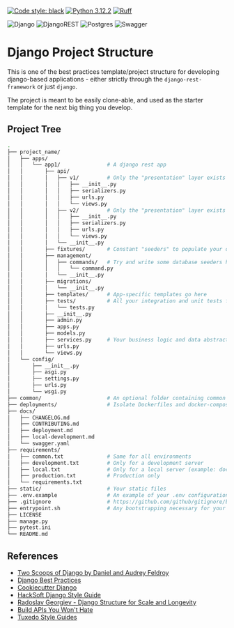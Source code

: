 [![Code style: black](https://img.shields.io/badge/code%20style-black-000000.svg)](https://github.com/psf/black)
[![Python 3.12.2](https://img.shields.io/badge/python-3.12.2-blue.svg)](https://www.python.org/downloads/release/python-3122//)
[![Ruff](https://img.shields.io/endpoint?url=https://raw.githubusercontent.com/astral-sh/ruff/main/assets/badge/v2.json)](https://github.com/astral-sh/ruff)

![Django](https://img.shields.io/badge/django-%23092E20.svg?style=for-the-badge&logo=django&logoColor=white)
![DjangoREST](https://img.shields.io/badge/DJANGO-REST-ff1709?style=for-the-badge&logo=django&logoColor=white&color=ff1709&labelColor=gray)
![Postgres](https://img.shields.io/badge/postgres-%23316192.svg?style=for-the-badge&logo=postgresql&logoColor=white)
![Swagger](https://img.shields.io/badge/-Swagger-%23Clojure?style=for-the-badge&logo=swagger&logoColor=white)


# Django Project Structure
This is one of the best practices template/project structure for developing django-based applications -
either strictly through the `django-rest-framework` or just `django`.

The project is meant to be easily clone-able, and used as the starter template
for the next big thing you develop.



## Project Tree
``` bash
.
├── project_name/
│   ├── apps/
│   │   └── app1/               # A django rest app
│   │       ├── api/
│   │       │   ├── v1/         # Only the "presentation" layer exists here.
│   │       │   │   ├── __init__.py
│   │       │   │   ├── serializers.py
│   │       │   │   ├── urls.py
│   │       │   │   └── views.py
│   │       │   ├── v2/         # Only the "presentation" layer exists here.
│   │       │   │   ├── __init__.py
│   │       │   │   ├── serializers.py
│   │       │   │   ├── urls.py
│   │       │   │   └── views.py
│   │       │   └── __init__.py
│   │       ├── fixtures/       # Constant "seeders" to populate your database
│   │       ├── management/
│   │       │   ├── commands/   # Try and write some database seeders here
│   │       │   │   └── command.py
│   │       │   └── __init__.py
│   │       ├── migrations/
│   │       │   └── __init__.py
│   │       ├── templates/      # App-specific templates go here
│   │       ├── tests/          # All your integration and unit tests for an app go here.
│   │       │   └── tests.py
│   │       ├── __init__.py
│   │       ├── admin.py
│   │       ├── apps.py
│   │       ├── models.py
│   │       ├── services.py     # Your business logic and data abstractions go here.
│   │       ├── urls.py
│   │       └── views.py
│   └── config/
│       ├── __init__.py
│       ├── asgi.py
│       ├── settings.py
│       ├── urls.py
│       └── wsgi.py
├── common/                     # An optional folder containing common "stuff" for the entire project
├── deployments/                # Isolate Dockerfiles and docker-compose files here.
├── docs/
│   ├── CHANGELOG.md
│   ├── CONTRIBUTING.md
│   ├── deployment.md
│   ├── local-development.md
│   └── swagger.yaml
├── requirements/
│   ├── common.txt              # Same for all environments
│   ├── development.txt         # Only for a development server
│   ├── local.txt               # Only for a local server (example: docs, performance testing, etc.)
│   ├── production.txt          # Production only
│   └── requirements.txt
├── static/                     # Your static files
├── .env.example                # An example of your .env configurations. Add necessary comments.
├── .gitignore                  # https://github.com/github/gitignore/blob/main/Python.gitignore
├── entrypoint.sh               # Any bootstrapping necessary for your application
├── LICENSE
├── manage.py
├── pytest.ini
└── README.md
```

## References
- [Two Scoops of Django by Daniel and Audrey Feldroy](https://www.feldroy.com/books/two-scoops-of-django-3-x)
- [Django Best Practices](https://django-best-practices.readthedocs.io/en/latest/index.html)
- [Cookiecutter Django](https://github.com/cookiecutter/cookiecutter-django)
- [HackSoft Django Style Guide](https://github.com/HackSoftware/Django-Styleguide)
- [Radoslav Georgiev - Django Structure for Scale and Longevity](https://www.youtube.com/watch?v=yG3ZdxBb1oo)
- [Build APIs You Won't Hate](https://apisyouwonthate.com/books/build-apis-you-wont-hate/)
- [Tuxedo Style Guides](https://github.com/saqibur/tuxedo)
